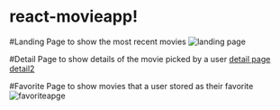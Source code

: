 # react-movieapp!

#Landing Page to show the most recent movies
![landing page](https://user-images.githubusercontent.com/31829350/138244139-fcd89c70-361b-4dd0-9b7e-8e648baa037d.png)


#Detail Page to show details of the movie picked by a user
[detail page](https://user-images.githubusercontent.com/31829350/138244296-c2c22069-28b1-4a5c-9002-1edcfa25f4c3.png)
[detail2](https://user-images.githubusercontent.com/31829350/138244526-df88917f-addc-4f8c-a808-c426a3ec5cd3.png)



#Favorite Page to show movies that a user stored as their favorite
![favoriteapge](https://user-images.githubusercontent.com/31829350/138243887-0eb184c6-09f7-45fe-ab1b-27e319d9b83d.png)

